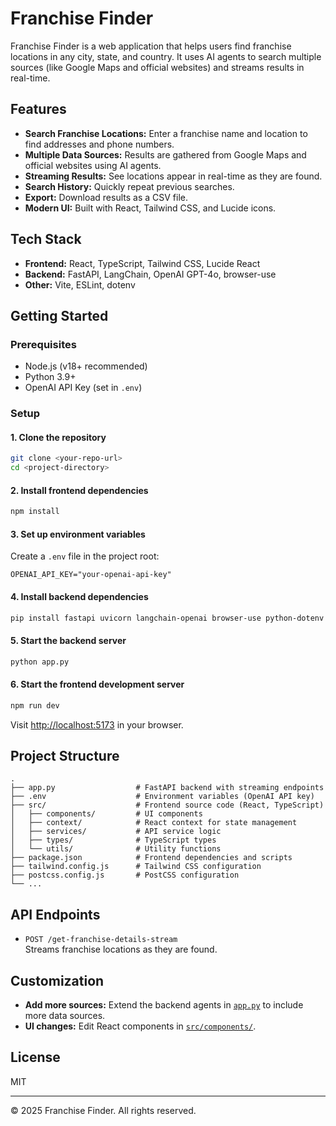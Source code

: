 # Franchise Finder

Franchise Finder is a web application that helps users find franchise locations in any city, state, and country. It uses AI agents to search multiple sources (like Google Maps and official websites) and streams results in real-time.

## Features

- **Search Franchise Locations:** Enter a franchise name and location to find addresses and phone numbers.
- **Multiple Data Sources:** Results are gathered from Google Maps and official websites using AI agents.
- **Streaming Results:** See locations appear in real-time as they are found.
- **Search History:** Quickly repeat previous searches.
- **Export:** Download results as a CSV file.
- **Modern UI:** Built with React, Tailwind CSS, and Lucide icons.

## Tech Stack

- **Frontend:** React, TypeScript, Tailwind CSS, Lucide React
- **Backend:** FastAPI, LangChain, OpenAI GPT-4o, browser-use
- **Other:** Vite, ESLint, dotenv

## Getting Started

### Prerequisites

- Node.js (v18+ recommended)
- Python 3.9+
- OpenAI API Key (set in `.env`)

### Setup

#### 1. Clone the repository

```sh
git clone <your-repo-url>
cd <project-directory>
```

#### 2. Install frontend dependencies

```sh
npm install
```

#### 3. Set up environment variables

Create a `.env` file in the project root:

```
OPENAI_API_KEY="your-openai-api-key"
```

#### 4. Install backend dependencies

```sh
pip install fastapi uvicorn langchain-openai browser-use python-dotenv
```

#### 5. Start the backend server

```sh
python app.py
```

#### 6. Start the frontend development server

```sh
npm run dev
```

Visit [http://localhost:5173](http://localhost:5173) in your browser.

## Project Structure

```
.
├── app.py                  # FastAPI backend with streaming endpoints
├── .env                    # Environment variables (OpenAI API key)
├── src/                    # Frontend source code (React, TypeScript)
│   ├── components/         # UI components
│   ├── context/            # React context for state management
│   ├── services/           # API service logic
│   ├── types/              # TypeScript types
│   └── utils/              # Utility functions
├── package.json            # Frontend dependencies and scripts
├── tailwind.config.js      # Tailwind CSS configuration
├── postcss.config.js       # PostCSS configuration
└── ...
```

## API Endpoints

- `POST /get-franchise-details-stream`  
  Streams franchise locations as they are found.

## Customization

- **Add more sources:** Extend the backend agents in [`app.py`](app.py) to include more data sources.
- **UI changes:** Edit React components in [`src/components/`](src/components/).

## License

MIT

---

© 2025 Franchise Finder. All rights reserved.
